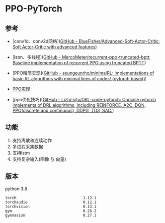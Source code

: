 # PPO-PyTorch

## 参考

- [conv1d、conv2d网络]([GitHub - BlueFisher/Advanced-Soft-Actor-Critic: Soft Actor-Critic with advanced features](https://github.com/BlueFisher/Advanced-Soft-Actor-Critic))

- [lstm、多线程]([GitHub - MarcoMeter/recurrent-ppo-truncated-bptt: Baseline implementation of recurrent PPO using truncated BPTT](https://github.com/MarcoMeter/recurrent-ppo-truncated-bptt))

- [PPO精简实现]([GitHub - seungeunrho/minimalRL: Implementations of basic RL algorithms with minimal lines of codes! (pytorch based)](https://github.com/seungeunrho/minimalRL))

- [PPO实现](https://github.com/nikhilbarhate99/PPO-PyTorch)

- [ppo优化技巧]([GitHub - Lizhi-sjtu/DRL-code-pytorch: Concise pytorch implements of DRL algorithms, including REINFORCE, A2C, DQN, PPO(discrete and continuous), DDPG, TD3, SAC.](https://github.com/Lizhi-sjtu/DRL-code-pytorch)) 

## 功能

1. 支持离散和连续动作
2. 多进程采集数据
3. 支持lstm
4. 支持复杂输入(图像 与 向量)

## 版本

python 3.8

```
torch                              1.12.1
torchaudio                         0.12.1
torchvision                        0.13.1
gym                                0.26.2
gymnasium                          0.27.1
```